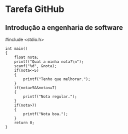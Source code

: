 # Tarefa GitHub

## Introdução a engenharia de software
	
#include <stdio.h>
	
	int main()
	{
		float nota;
		printf("Qual a minha nota?\n");
		scanf("%d", &nota);
		if(nota<=5)
		{
			printf("Tenho que melhorar.");
		}
		if(nota>5&&nota<=7)
		{
			printf("Nota regular.");
		}
		if(nota>7)
		{
			printf("Nota boa.");
		}
		return 0;
	}
		
	
	
